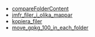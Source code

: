 ﻿*  [compareFolderContent](/FME/diverse/compareFolderContent/compareFolderContent)
*  [jmfr_filer_i_olika_mappar](/FME/diverse/jmfr_filer_i_olika_mappar/jmfr_filer_i_olika_mappar)
*  [kopiera_filer](/FME/diverse/kopiera_filer/kopiera_filer)
*  [move_gpkg_100_in_each_folder](/FME/diverse/move_gpkg_100_in_each_folder/move_gpkg_100_in_each_folder)

